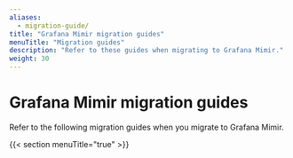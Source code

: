 ```yaml
---
aliases:
  - migration-guide/
title: "Grafana Mimir migration guides"
menuTitle: "Migration guides"
description: "Refer to these guides when migrating to Grafana Mimir."
weight: 30
---
```


# Grafana Mimir migration guides

Refer to the following migration guides when you migrate to Grafana Mimir.

{{< section menuTitle="true" >}}

